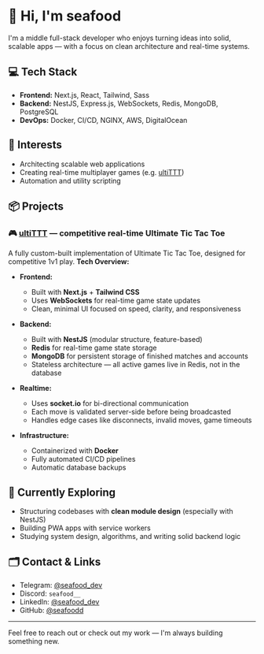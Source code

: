 # 👋 Hi, I'm seafood
I'm a middle full-stack developer who enjoys turning ideas into solid, scalable apps — with a focus on clean architecture and real-time systems.

## 💻 Tech Stack
- **Frontend:** Next.js, React, Tailwind, Sass
- **Backend:** NestJS, Express.js, WebSockets, Redis, MongoDB, PostgreSQL
- **DevOps:** Docker, CI/CD, NGINX, AWS, DigitalOcean

## 🧠 Interests
- Architecting scalable web applications
- Creating real-time multiplayer games (e.g. [ultiTTT](https://ultittt.org))
- Automation and utility scripting

## 📦 Projects
### 🎮 [ultiTTT](https://ultittt.org) — competitive real-time Ultimate Tic Tac Toe
A fully custom-built implementation of Ultimate Tic Tac Toe, designed for competitive 1v1 play.
**Tech Overview:**
- **Frontend:**
  - Built with **Next.js** + **Tailwind CSS**
  - Uses **WebSockets** for real-time game state updates
  - Clean, minimal UI focused on speed, clarity, and responsiveness

- **Backend:**
  - Built with **NestJS** (modular structure, feature-based)
  - **Redis** for real-time game state storage
  - **MongoDB** for persistent storage of finished matches and accounts
  - Stateless architecture — all active games live in Redis, not in the database

- **Realtime:**  
  - Uses **socket.io** for bi-directional communication  
  - Each move is validated server-side before being broadcasted  
  - Handles edge cases like disconnects, invalid moves, game timeouts

- **Infrastructure:**  
  - Containerized with **Docker**
  - Fully automated CI/CD pipelines
  - Automatic database backups

## 🧪 Currently Exploring
- Structuring codebases with **clean module design** (especially with NestJS)
- Building PWA apps with service workers
- Studying system design, algorithms, and writing solid backend logic

## 🗂️ Contact & Links
- Telegram: [@seafood_dev](https://t.me/seafood_dev)  
- Discord: `seafood__`
- LinkedIn: [@seafood_dev](https://www.linkedin.com/in/seafood-dev/)
- GitHub: [@seafoodd](https://github.com/seafoodd)

---

Feel free to reach out or check out my work — I'm always building something new.
